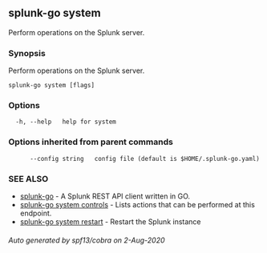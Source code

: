 ## splunk-go system

Perform operations on the Splunk server.

### Synopsis

Perform operations on the Splunk server.

```
splunk-go system [flags]
```

### Options

```
  -h, --help   help for system
```

### Options inherited from parent commands

```
      --config string   config file (default is $HOME/.splunk-go.yaml)
```

### SEE ALSO

* [splunk-go](splunk-go.md)	 - A Splunk REST API client written in GO.
* [splunk-go system controls](splunk-go_system_controls.md)	 - Lists actions that can be performed at this endpoint.
* [splunk-go system restart](splunk-go_system_restart.md)	 - Restart the Splunk instance

###### Auto generated by spf13/cobra on 2-Aug-2020
